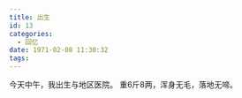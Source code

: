 ```yaml
---
title: 出生
id: 13
categories:
  - 回忆
date: 1971-02-08 11:30:32
tags:
---
```


今天中午，我出生与地区医院。
重6斤8两，浑身无毛，落地无啼。